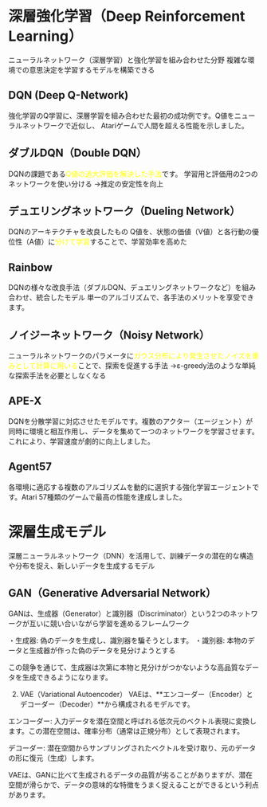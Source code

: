 # 深層強化学習（Deep Reinforcement Learning）
ニューラルネットワーク（深層学習）と強化学習を組み合わせた分野
複雑な環境での意思決定を学習するモデルを構築できる
## DQN (Deep Q-Network)
強化学習のQ学習に、深層学習を組み合わせた最初の成功例です。Q値をニューラルネットワークで近似し、 Atariゲームで人間を超える性能を示しました。
## ダブルDQN（Double DQN）
DQNの課題である<font color="#ffff00">Q値の過大評価を解決した手法</font>です。
学習用と評価用の2つのネットワークを使い分ける
→推定の安定性を向上
## デュエリングネットワーク（Dueling Network）
DQNのアーキテクチャを改良したもの
Q値を、状態の価値（V値）と各行動の優位性（A値）に<font color="#ffff00">分けて学習</font>することで、学習効率を高めた
## Rainbow
DQNの様々な改良手法（ダブルDQN、デュエリングネットワークなど）を組み合わせ、統合したモデル
単一のアルゴリズムで、各手法のメリットを享受できます。
## ノイジーネットワーク（Noisy Network）
ニューラルネットワークのパラメータに<font color="#ffff00">ガウス分布により発生させたノイズを重みとして計算に用いる</font>ことで、探索を促進する手法
→ε-greedy法のような単純な探索手法を必要としなくなる
## APE-X
DQNを分散学習に対応させたモデルです。複数のアクター（エージェント）が同時に環境と相互作用し、データを集めて一つのネットワークを学習させます。これにより、学習速度が劇的に向上しました。
## Agent57
各環境に適応する複数のアルゴリズムを動的に選択する強化学習エージェントです。Atari 57種類のゲームで最高の性能を達成しました。
# 深層生成モデル
深層ニューラルネットワーク（DNN）を活用して、訓練データの潜在的な構造や分布を捉え、新しいデータを生成するモデル
## GAN（Generative Adversarial Network）
GANは、生成器（Generator）と識別器（Discriminator）という2つのネットワークが互いに競い合いながら学習を進めるフレームワーク

・生成器: 偽のデータを生成し、識別器を騙そうとします。
・識別器: 本物のデータと生成器が作った偽のデータを見分けようとする

この競争を通じて、生成器は次第に本物と見分けがつかないような高品質なデータを生成できるようになります。

2. VAE（Variational Autoencoder）
VAEは、**エンコーダー（Encoder）とデコーダー（Decoder）**から構成されるモデルです。

エンコーダー: 入力データを潜在空間と呼ばれる低次元のベクトル表現に変換します。この潜在空間は、確率分布（通常は正規分布）として表現されます。

デコーダー: 潜在空間からサンプリングされたベクトルを受け取り、元のデータの形に復元（生成）します。

VAEは、GANに比べて生成されるデータの品質が劣ることがありますが、潜在空間が滑らかで、データの意味的な特徴をうまく捉えることができるという利点があります。